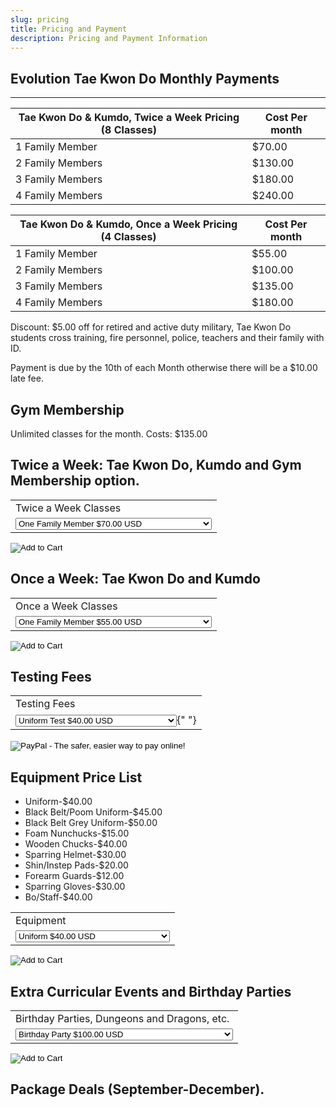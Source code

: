 ```yaml
---
slug: pricing
title: Pricing and Payment
description: Pricing and Payment Information
---
```


## Evolution Tae Kwon Do Monthly Payments
----
|  Tae Kwon Do & Kumdo, Twice a Week Pricing (8 Classes)  | Cost Per month  |    
|  ---  |  ---  |
|  1 Family Member  |  $70.00   | 
|  2 Family Members  |  $130.00   |  
|  3 Family Members  |  $180.00  |
|  4 Family Members  |  $240.00  |

|  Tae Kwon Do & Kumdo, Once a Week Pricing (4 Classes)  | Cost Per month  |    
|  ---  |  ---  |
|  1 Family Member  |  $55.00   | 
|  2 Family Members  |  $100.00   |  
|  3 Family Members  |  $135.00  |
|  4 Family Members  |  $180.00  |


Discount:  $5.00 off for retired and active duty military, Tae Kwon Do students cross training, fire personnel, police, teachers and their family with ID.

Payment is due by the 10th of each Month otherwise there will be a $10.00 late fee.

## Gym Membership
Unlimited classes for the month.  Costs: $135.00


## Twice a Week: Tae Kwon Do, Kumdo and Gym Membership option.
<form
  action="https://www.paypal.com/cgi-bin/webscr"
  method="post"
  target="_blank"
>
  <input type="hidden" name="cmd" defaultValue="_s-xclick" />
  <input type="hidden" name="hosted_button_id" defaultValue="VQHWZMUUTYSRU" />
  <table>
    <tbody>
      <tr>
        <td>
          <input type="hidden" name="on0" defaultValue="Twice a Week Classes" />
          Twice a Week Classes
        </td>
      </tr>
      <tr>
        <td>
          <select name="os0">
            <option value="One Family Member">
              One Family Member $70.00 USD
            </option>
            <option value="Two Family Members">
              Two Family Members $130.00 USD
            </option>
            <option value="Three family Members">
              Three family Members $180.00 USD
            </option>
            <option value="Four Family Members">
              Four Family Members $240.00 USD
            </option>
            <option value="Discounted One Family Member">
              Discounted One Family Member $65.00 USD
            </option>
            <option value="Discounted Two Family Members">
              Discounted Two Family Members $120.00 USD
            </option>
            <option value="Discounted Three Family Members">
              Discounted Three Family Members $165.00 USD
            </option>
            <option value="Discounted Four Family Members">
              Discounted Four Family Members $220.00 USD
            </option>
            <option value="Gym Membership">Gym Membership $135.00 USD</option>
          </select>
        </td>
      </tr>
    </tbody>
  </table>
  <input type="hidden" name="currency_code" defaultValue="USD" />
  <input
    type="image"
    src="https://www.paypalobjects.com/en_US/i/btn/btn_cart_LG.gif"
    border={0}
    name="submit"
    title="PayPal - The safer, easier way to pay online!"
    alt="Add to Cart"
  />
</form>




## Once a Week: Tae Kwon Do and Kumdo
<form
  action="https://www.paypal.com/cgi-bin/webscr"
  method="post"
  target="_blank"
>
  <input type="hidden" name="cmd" defaultValue="_s-xclick" />
  <input type="hidden" name="hosted_button_id" defaultValue="63K7BQKLKHA4L" />
  <table>
    <tbody>
      <tr>
        <td>
          <input type="hidden" name="on0" defaultValue="Once a Week Classes" />
          Once a Week Classes
        </td>
      </tr>
      <tr>
        <td>
          <select name="os0">
            <option value="One Family Member">
              One Family Member $55.00 USD
            </option>
            <option value="Two Family Members">
              Two Family Members $100.00 USD
            </option>
            <option value="Three Family Members">
              Three Family Members $135.00 USD
            </option>
            <option value="Four Family Members">
              Four Family Members $180.00 USD
            </option>
            <option value="Discounted One Family Member">
              Discounted One Family Member $50.00 USD
            </option>
            <option value="Discounted Two Family Members">
              Discounted Two Family Members $90.00 USD
            </option>
            <option value="Discounted Three Family Members">
              Discounted Three Family Members $120.00 USD
            </option>
            <option value="Discounted Four Family Members">
              Discounted Four Family Members $160.00 USD
            </option>
          </select>
        </td>
      </tr>
    </tbody>
  </table>
  <input type="hidden" name="currency_code" defaultValue="USD" />
  <input
    type="image"
    src="https://www.paypalobjects.com/en_US/i/btn/btn_cart_LG.gif"
    border={0}
    name="submit"
    title="PayPal - The safer, easier way to pay online!"
    alt="Add to Cart"
  />
</form>




## Testing Fees
<form
  target="paypal"
  action="https://www.paypal.com/cgi-bin/webscr"
  method="post"
>
  <input type="hidden" name="cmd" defaultValue="_s-xclick" />
  <input type="hidden" name="hosted_button_id" defaultValue="5ZE8XZTSJ85L8" />
  <table>
    <tbody>
      <tr>
        <td>
          <input type="hidden" name="on0" defaultValue="Testing Fees" />
          Testing Fees
        </td>
      </tr>
      <tr>
        <td>
          <select name="os0">
            <option value="Uniform Test">Uniform Test $40.00 USD</option>
            <option value="Mini Kicker Stripe Test">
              Mini Kicker Stripe Test $25.00 USD
            </option>
            <option value="Color Belt Test">Color Belt Test $40.00 USD</option>
            <option value="Black Belt and Poom Test">
              Black Belt and Poom Test $250.00 USD
            </option>
          </select>{" "}
        </td>
      </tr>
    </tbody>
  </table>
  <input type="hidden" name="currency_code" defaultValue="USD" />
  <input
    type="image"
    src="https://www.paypalobjects.com/en_US/i/btn/btn_cart_LG.gif"
    border={0}
    name="submit"
    alt="PayPal - The safer, easier way to pay online!"
  />
  <img
    alt=""
    border={0}
    src="https://www.paypalobjects.com/en_US/i/scr/pixel.gif"
    width={1}
    height={1}
  />
</form>




## Equipment Price List
*	Uniform-$40.00
*	Black Belt/Poom Uniform-$45.00
*	Black Belt Grey Uniform-$50.00
*	Foam Nunchucks-$15.00
*	Wooden Chucks-$40.00
*	Sparring Helmet-$30.00
*	Shin/Instep Pads-$20.00
*	Forearm Guards-$12.00
*	Sparring Gloves-$30.00
*	Bo/Staff-$40.00

<form
  action="https://www.paypal.com/cgi-bin/webscr"
  method="post"
  target="_blank"
>
  <input type="hidden" name="cmd" defaultValue="_s-xclick" />
  <input type="hidden" name="hosted_button_id" defaultValue="LBJ4KCY64SPDE" />
  <table>
    <tbody>
      <tr>
        <td>
          <input type="hidden" name="on0" defaultValue="Equipment" />
          Equipment
        </td>
      </tr>
      <tr>
        <td>
          <select name="os0">
            <option value="Uniform">Uniform $40.00 USD</option>
            <option value="Black Belt/Poom Uniform">
              Black Belt/Poom Uniform $45.00 USD
            </option>
            <option value="Grey Black Belt Uniform">
              Grey Black Belt Uniform $50.00 USD
            </option>
            <option value="Foam Chucks">Foam Chucks $15.00 USD</option>
            <option value="Wooden Chucks">Wooden Chucks $40.00 USD</option>
            <option value="Sparring Helmet">Sparring Helmet $30.00 USD</option>
            <option value="Shin/Instep Pads">
              Shin/Instep Pads $20.00 USD
            </option>
            <option value="Forearm Guards">Forearm Guards $12.00 USD</option>
            <option value="Sparring Gloves">Sparring Gloves $30.00 USD</option>
            <option value="Bo/Staff">Bo/Staff $40.00 USD</option>
          </select>
        </td>
      </tr>
    </tbody>
  </table>
  <input type="hidden" name="currency_code" defaultValue="USD" />
  <input
    type="image"
    src="https://www.paypalobjects.com/en_US/i/btn/btn_cart_LG.gif"
    border={0}
    name="submit"
    title="PayPal - The safer, easier way to pay online!"
    alt="Add to Cart"
  />
</form>




## Extra Curricular Events and Birthday Parties
<form
  action="https://www.paypal.com/cgi-bin/webscr"
  method="post"
  target="_blank"
>
  <input type="hidden" name="cmd" defaultValue="_s-xclick" />
  <input type="hidden" name="hosted_button_id" defaultValue="4XA6R9PBW8NNA" />
  <table>
    <tbody>
      <tr>
        <td>
          <input
            type="hidden"
            name="on0"
            defaultValue="Birthday Parties, Dungeons and Dragons, etc."
          />
          Birthday Parties, Dungeons and Dragons, etc.
        </td>
      </tr>
      <tr>
        <td>
          <select name="os0">
            <option value="Birthday Party">Birthday Party $100.00 USD</option>
            <option value="Dungeons and Dragons TKD Student">
              Dungeons and Dragons TKD Student $5.00 USD
            </option>
            <option value="Dungeons and Dragons Non-TKD Student">
              Dungeons and Dragons Non-TKD Student $10.00 USD
            </option>
          </select>
        </td>
      </tr>
    </tbody>
  </table>
  <input type="hidden" name="currency_code" defaultValue="USD" />
  <input
    type="image"
    src="https://www.paypalobjects.com/en_US/i/btn/btn_cart_LG.gif"
    border={0}
    name="submit"
    title="PayPal - The safer, easier way to pay online!"
    alt="Add to Cart"
  />
</form>


## Package Deals (September-December).
